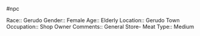 #npc 

Race:: Gerudo
Gender:: Female
Age:: Elderly
Location:: Gerudo Town
Occupation:: Shop Owner
Comments:: General Store- Meat
Type:: Medium
